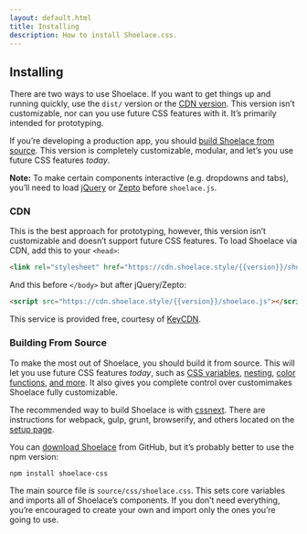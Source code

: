 ```yaml
---
layout: default.html
title: Installing
description: How to install Shoelace.css.
---
```


## Installing

There are two ways to use Shoelace. If you want to get things up and running quickly, use the `dist/` version or the [CDN version](#cdn). This version isn’t customizable, nor can you use future CSS features with it. It’s primarily intended for prototyping.

If you’re developing a production app, you should [build Shoelace from source](#building-from-source). This version is completely customizable, modular, and let’s you use future CSS features _today_.

**Note:** To make certain components interactive (e.g. dropdowns and tabs), you’ll need to load [jQuery](https://cdnjs.com/libraries/jquery/) or [Zepto](https://cdnjs.com/libraries/zepto/) before `shoelace.js`.

### CDN

This is the best approach for prototyping, however, this version isn’t customizable and doesn’t support future CSS features. To load Shoelace via CDN, add this to your `<head>`:

```html
<link rel="stylesheet" href="https://cdn.shoelace.style/{{version}}/shoelace.css">
```

And this before `</body>` but after jQuery/Zepto:

```html
<script src="https://cdn.shoelace.style/{{version}}/shoelace.js"></script>
```

This service is provided free, courtesy of [KeyCDN](https://keycdn.com/).

### Building From Source

To make the most out of Shoelace, you should build it from source. This will let you use future CSS features _today_, such as [CSS variables](https://www.w3.org/TR/css-variables/), [nesting](http://tabatkins.github.io/specs/css-nesting/), [color functions](https://drafts.csswg.org/css-color/#modifying-colors), [and more](http://cssnext.io/features/). It also gives you complete control over customimakes Shoelace fully customizable.

The recommended way to build Shoelace is with [cssnext](http://cssnext.io/). There are instructions for webpack, gulp, grunt, browserify, and others located on the [setup page](http://cssnext.io/setup/).

You can [download Shoelace](https://github.com/claviska/shoelace-css/releases) from GitHub, but it’s probably better to use the npm version:

```text
npm install shoelace-css
```

The main source file is `source/css/shoelace.css`. This sets core variables and imports all of Shoelace’s components. If you don’t need everything, you’re encouraged to create your own and import only the ones you’re going to use.
